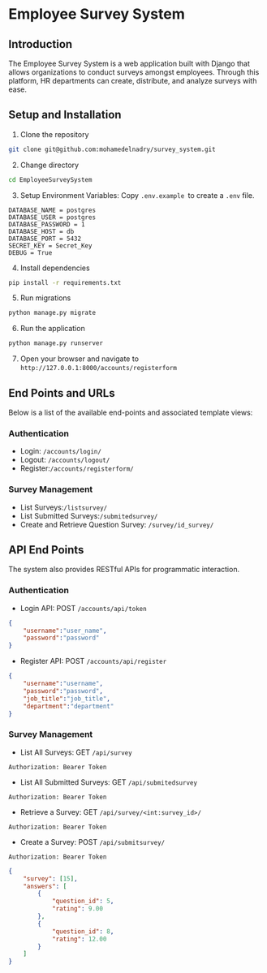 # Employee Survey System

## Introduction
The Employee Survey System is a web application built with Django that allows organizations to conduct surveys amongst employees. Through this platform, HR departments can create, distribute, and analyze surveys with ease.

## Setup and Installation
1. Clone the repository
```bash
git clone git@github.com:mohamedelnadry/survey_system.git
```
2. Change directory
```bash
cd EmployeeSurveySystem
```
3. Setup Environment Variables: Copy `.env.example `to create a `.env` file.

```env
DATABASE_NAME = postgres
DATABASE_USER = postgres
DATABASE_PASSWORD = 1
DATABASE_HOST = db
DATABASE_PORT = 5432
SECRET_KEY = Secret_Key
DEBUG = True
```
4. Install dependencies
```bash
pip install -r requirements.txt
```
5. Run migrations
```bash
python manage.py migrate
```
6. Run the application
```bash
python manage.py runserver
```
7. Open your browser and navigate to `http://127.0.0.1:8000/accounts/registerform`

## End Points and URLs
Below is a list of the available end-points and associated template views:

### Authentication

- Login: `/accounts/login/`
- Logout: `/accounts/logout/`
- Register:`/accounts/registerform/`

### Survey Management

- List Surveys:`/listsurvey/`
- List Submitted Surveys:`/submitedsurvey/`
- Create and Retrieve Question Survey: `/survey/id_survey/`

## API End Points
The system also provides RESTful APIs for programmatic interaction.

### Authentication
- Login API: POST `/accounts/api/token`
```json
{
    "username":"user_name",
    "password":"password"
}
```
- Register API: POST `/accounts/api/register`
```json
{
    "username":"username",
    "password":"password",
    "job_title":"job_title",
    "department":"department"
}
```
### Survey Management
- List All Surveys: GET `/api/survey`
```http
Authorization: Bearer Token
```
- List All Submitted Surveys: GET `/api/submitedsurvey`
```http
Authorization: Bearer Token
```
- Retrieve a Survey: GET `/api/survey/<int:survey_id>/`
```http
Authorization: Bearer Token
```
- Create a Survey: POST `/api/submitsurvey/`
```http
Authorization: Bearer Token
```
```json
{
    "survey": [15],
    "answers": [
        {
            "question_id": 5,
            "rating": 9.00
        },
        {
            "question_id": 8,
            "rating": 12.00
        }
    ]
}
```
